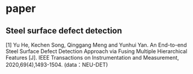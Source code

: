 # paper
## Steel surface defect detection  

[1]  Yu He,  Kechen Song, Qinggang Meng and Yunhui Yan. An End-to-end Steel Surface Defect Detection Approach via Fusing Multiple Hierarchical Features [J]. IEEE Transactions on Instrumentation and Measurement, 2020,69(4),1493-1504. (data：NEU-DET)  


